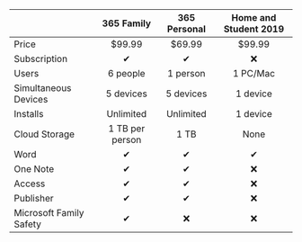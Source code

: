 |   | 365 Family | 365 Personal | Home and Student 2019 |
| - | :------------------: | :--------------------: | :--------------------------: |
| Price | $99.99 | $69.99 | $99.99 |
| Subscription | ✔ | ✔ | ❌ |
| Users | 6 people | 1 person | 1 PC/Mac |
| Simultaneous Devices | 5 devices | 5 devices | 1 device |
| Installs | Unlimited | Unlimited | 1 device |
| Cloud Storage | 1 TB per person | 1 TB | None |
| Word | ✔ | ✔ | ✔ |
| One Note | ✔ | ✔ | ❌ |
| Access | ✔ | ✔ | ❌ |
| Publisher | ✔ | ✔ | ❌ |
| Microsoft Family Safety | ✔ | ❌ | ❌ |
